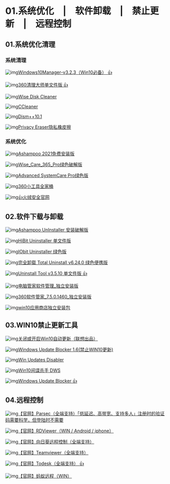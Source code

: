 # 01.系统优化　|　软件卸载　|　禁止更新　|　远程控制

## 01.系统优化清理

### 系统清理

![img](http://zy.ysepan.com/f_zy/tp/wjlx/url.gif)[Windows10Manager-v3.2.3（Win10必备） 👍](https://cloud.189.cn/web/share?code=iMfIzqY7fuEn)

![img](http://zy.ysepan.com/f_zy/tp/wjlx/url.gif)[360清理大师单文件版 👍](https://cloud.189.cn/web/share?code=iUra6nreEJbm)

![img](http://zy.ysepan.com/f_zy/tp/wjlx/url.gif)[Wise Disk Cleaner](https://cloud.189.cn/web/share?code=mYZ77n3YN7zy)

![img](http://zy.ysepan.com/f_zy/tp/wjlx/url.gif)[CCleaner](https://cloud.189.cn/web/share?code=IB32QfqmYBri)

![img](http://zy.ysepan.com/f_zy/tp/wjlx/url.gif)[Dism++10.1](https://cloud.189.cn/web/share?code=riemUruQ7Rze)

![img](http://zy.ysepan.com/f_zy/tp/wjlx/url.gif)[Privacy Eraser隐私橡皮擦](https://cloud.189.cn/web/share?code=V3iuqq7fYRfe)

### 系统优化

![img](http://zy.ysepan.com/f_zy/tp/wjlx/url.gif)[Ashampoo 2021免费安装版](https://cloud.189.cn/web/share?code=3u2iInUBRrum)

![img](http://zy.ysepan.com/f_zy/tp/wjlx/url.gif)[Wise_Care_365_Pro绿色破解版](https://cloud.189.cn/web/share?code=7nuUNjRVVRRr)

![img](http://zy.ysepan.com/f_zy/tp/wjlx/url.gif)[Advanced SystemCare Pro绿色版](https://cloud.189.cn/web/share?code=JvYBniJvaMjm)

![img](http://zy.ysepan.com/f_zy/tp/wjlx/url.gif)[360小工具全家桶](https://cloud.189.cn/web/share?code=6FrYZzZ3UrQn)

![img](http://zy.ysepan.com/f_zy/tp/wjlx/url.gif)[👍火绒安全官网](https://www.huorong.cn/)

## 02.软件下载与卸载

![img](http://zy.ysepan.com/f_zy/tp/wjlx/url.gif)[Ashampoo UnInstaller 安装破解版](https://cloud.189.cn/web/share?code=eUjiAfRR3IBn)

![img](http://zy.ysepan.com/f_zy/tp/wjlx/url.gif)[HiBit Uninstaller 单文件版](https://cloud.189.cn/web/share?code=j2IvIzYnMVFz)

![img](http://zy.ysepan.com/f_zy/tp/wjlx/url.gif)[IObit Uninstaller 绿色版](https://cloud.189.cn/web/share?code=QFvMzmYzQvYj)

![img](http://zy.ysepan.com/f_zy/tp/wjlx/url.gif)[完全卸载 Total Uninstall v6.24.0 绿色便携版](http://pan-yz.chaoxing.com/share/info/91b5e404c5dc9079)

![img](http://zy.ysepan.com/f_zy/tp/wjlx/url.gif)[Uninstall Tool v3.5.10 单文件版 👍](https://thoughts.teambition.com/share/6067df97a86a91004a91d22b#title=%E5%8D%B8%E8%BD%BD%E5%B7%A5%E5%85%B7(geek%E4%B8%93%E4%B8%9A%E7%89%88)Uninstall_Tool_v3.5.10_%E5%8D%95%E6%96%87%E4%BB%B6%E7%89%88)

![img](http://zy.ysepan.com/f_zy/tp/wjlx/url.gif)[电脑管家软件管理_独立安装版](http://pan-yz.chaoxing.com/share/info/c613288062964cf7)

![img](http://zy.ysepan.com/f_zy/tp/wjlx/url.gif)[360软件管家_7.5.0.1460_独立安装版](http://pan-yz.chaoxing.com/share/info/a41233af7487648b)

![img](http://zy.ysepan.com/f_zy/tp/wjlx/url.gif)[win10应用商店独立安装包](http://pan-yz.chaoxing.com/share/info/e76fd349b1a0e2a6) 

## 03.WIN10禁止更新工具

![img](http://zy.ysepan.com/f_zy/tp/wjlx/url.gif)[关闭或开启Win10自动更新（联想出品）](https://meta.box.lenovo.com/v/link/view/267c8e73791649bfbce2ed8444c160c6)

![img](http://zy.ysepan.com/f_zy/tp/wjlx/url.gif)[Windows Update Blocker 1.6(禁止WIN10更新)](https://gmengshuai.lanzoui.com/i7gmaq4w70j)

![img](http://zy.ysepan.com/f_zy/tp/wjlx/url.gif)[Win Updates Disabler](https://cloud.189.cn/web/share?code=uiYnyqM7nUfe)

![img](http://zy.ysepan.com/f_zy/tp/wjlx/url.gif)[Win10间谍杀手 DWS](https://cloud.189.cn/web/share?code=yEJbu2rAbyya)

![img](http://zy.ysepan.com/f_zy/tp/wjlx/url.gif)[Windows Update Blocker 👍](https://thoughts.teambition.com/share/60c4b9cdc998b4004610a65d#title=%E7%BD%91%E7%9B%98%E5%88%86%E4%BA%AB)

## 04.远程控制

![img](http://zy.ysepan.com/f_zy/tp/wjlx/url.gif)[【官网】Parsec（全端支持）「低延迟、高带宽、支持多人」注册时的验证码需要科学，但登陆时不需要](https://parsec.app/)

![img](http://zy.ysepan.com/f_zy/tp/wjlx/url.gif)[【官网】RDViewer（WIN / Android / iphone）](https://www.rdviewer.com/)

![img](http://zy.ysepan.com/f_zy/tp/wjlx/url.gif)[【官网】向日葵远程控制（全端支持）](https://sunlogin.oray.com/)

![img](http://zy.ysepan.com/f_zy/tp/wjlx/url.gif)[【官网】Teamviewer（全端支持）](https://www.teamviewer.cn/cn/)

![img](http://zy.ysepan.com/f_zy/tp/wjlx/url.gif)[【官网】Todesk（全端支持） 👍](https://www.todesk.com/download.html)

![img](http://zy.ysepan.com/f_zy/tp/wjlx/url.gif)[【官网】蚂蚁远程（WIN）](http://www.ftlera.com/)